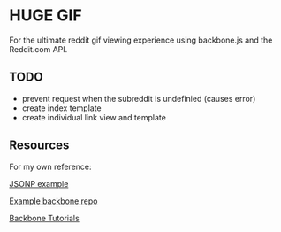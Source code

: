 # HUGE GIF

For the ultimate reddit gif viewing experience using backbone.js and the Reddit.com API.

## TODO
- prevent request when the subreddit is undefinied (causes error)
- create index template
- create individual link view and template

## Resources
For my own reference:

[JSONP example](http://stackoverflow.com/questions/8430113/backbone-collection-jsonp-ajax-results-not-generating-model-correctly)

[Example backbone repo](https://github.com/thomasdavis/backbonetutorials/blob/gh-pages/videos/beginner/index.html)

[Backbone Tutorials](http://backbonetutorials.com/)
